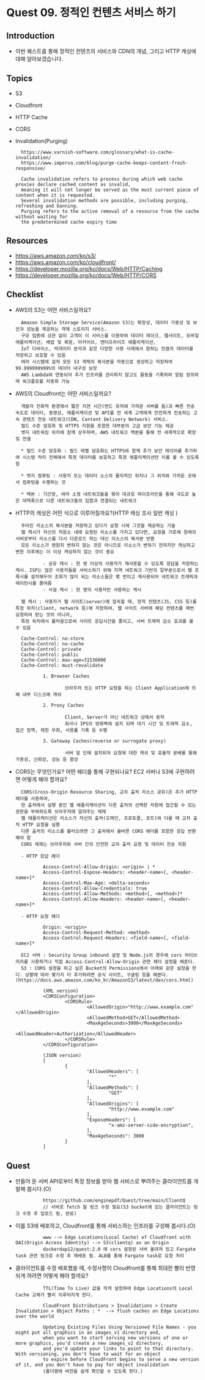 # Quest 09. 정적인 컨텐츠 서비스 하기

## Introduction
* 이번 퀘스트를 통해 정적인 컨텐츠의 서비스와 CDN의 개념, 그리고 HTTP 캐싱에 대해 알아보겠습니다.

## Topics
* S3
* Cloudfront
* HTTP Cache
* CORS
* Invalidation(Purging)

        https://www.varnish-software.com/glossary/what-is-cache-invalidation/
        https://www.imperva.com/blog/purge-cache-keeps-content-fresh-responsive/
        
        Cache invalidation refers to process during which web cache proxies declare cached content as invalid, 
        meaning it will not longer be served as the most current piece of content when it is requested.
        Several invalidation methods are possible, including purging, refreshing and banning.
        Purging refers to the active removal of a resource from the cache without waiting for 
        the predetermined cache expiry time

## Resources
* https://aws.amazon.com/ko/s3/
* https://aws.amazon.com/ko/cloudfront/
* https://developer.mozilla.org/ko/docs/Web/HTTP/Caching
* https://developer.mozilla.org/ko/docs/Web/HTTP/CORS


## Checklist
* AWS의 S3는 어떤 서비스일까요?

        Amazon Simple Storage Service(Amazon S3)는 확장성, 데이터 가용성 및 보안과 성능을 제공하는 객체 스토리지 서비스. 
        구모 업종에 상관 없이 고객이 이 서비스를 이용하여 데이터 레이크, 웹사이트, 모바일 애플리케이션, 배업 및 복원, 아카이브, 엔터프라이즈 애플리케이션, 
        IoT 디바이스, 빅데이터 분석과 같은 다양한 사용 사례에서 원하는 만큼의 데이터를 저장하고 보호할 수 있음
        여러 시스템에 걸쳐 모든 S3 객체의 복사본을 자동으로 생성하고 저장하여 99.999999999%의 데이터 내구성 보장
        AWS Lambda와 연동되어 추가 인프라를 관리하지 않고도 활동을 기록하여 알림 정의하며 워크플로를 자동화 가능

* AWS의 Cloudfront는 어떤 서비스일까요?

        개발자 친화적 환경에서 짧은 지연 시간(엔드 유저에 가까운 서버를 둠)과 빠른 전송 속도로 데이터, 동영상, 애플리케이션 및 API를 전 세계 고객에게 안전하게 전송하는 고속 콘텐츠 전송 네트워크(CDN, Content Delivery Network) 서비스.
        필드 수준 암호화 및 HTTPS 지원을 포함한 대부분의 고급 보안 기능 제공
        엣지 네트워킹 위치에 함께 상주하며, AWS 네트워크 백본을 통해 전 세계적으로 확장 및 연결

        * 필드 수준 암호화 : 필드 레벨 암호화는 HTTPS와 함께 추가 보안 레이어를 추가하여 시스템 처리 전체에서 특정 데이터를 보호하고 특정 애플리케이션만 이를 볼 수 있도록 함

        * 엣지 컴퓨팅 : 사용자 또는 데이터 소스의 물리적인 위치나 그 위치와 가까운 곳에서 컴퓨팅을 수행하는 것
        
        * 백본 : 기간망, 여러 소형 네트워크들을 묶어 대규모 파이프라인을 통해 극도로 높은 대역폭으로 다른 네트워크들의 집합과 연결되는 네트워크

* HTTP의 캐싱은 어떤 식으로 이루어질까요?(HTTP 캐싱 조사 일반 캐싱 )

        주어진 리소스의 복사본을 저장하고 있다가 요청 시에 그것을 제공하는 기술
        웹 케시가 자신의 저장소 내에 요청된 리소스를 가지고 있다면, 요청을 가로채 원래의 서버로부터 리소스를 다시 다운로드 하는 대신 리소스의 복사본 반환
        모든 리소스가 영원히 변하지 않는 것은 아니므로 리소스가 변하기 전까지만 캐싱하고 변한 이후에는 더 이상 캐싱하지 않는 것이 중요

                - 공유 캐시 : 한 명 이상의 사용자가 재사용할 수 있도록 응답을 저장하는 캐시. ISP는 많은 사용자들을 서비스하기 위해 지역 네트워크 기반의 일부분으로서 웹 프록시를 설치해두어 조회가 많이 되는 리소스들은 몇 번이고 재사용되어 네트워크 트래픽과 레이턴시를 줄여줌
                - 사설 캐시 : 한 명의 사용자만 사용하는 캐시

        웹 캐시 : 사용자가 웹 사이트(server)에 접속할 때, 정적 컨텐츠(JS, CSS 등)를 특정 위치(client, network 등)에 저장하여, 웹 사이트 서버에 해당 컨텐츠를 매번 요청하여 받는 것이 아니라,
        특정 위치에서 불러옴으로써 사이트 응답시간을 줄이고, 서버 트래픽 감소 효과를 볼 수 있음

        Cache-Control: no-store
        Cache-Control: no-cache
        Cache-Control: private
        Cache-Control: public
        Cache-Control: max-age=31536000
        Cache-Control: must-revalidate

                1. Browser Caches

                        브라우저 또는 HTTP 요청을 하는 Client Application에 의해 내부 디스크에 캐쉬

                2. Proxy Caches

                        Client, Server가 아닌 네트워크 상에서 동작
                        회사나 IPS의 방화벽에 설치 되며 대기 시간 및 트래픽 감소, 접근 정책, 제한 우회, 사용률 기록 등 수행

                3. Gateway Caches(reverse or surrogate proxy)

                        서버 앞 단에 설치되어 요청에 대한 캐쉬 및 효율적 분배를 통해 가용성, 신뢰성, 성능 등 향상


* CORS는 무엇인가요? 어떤 헤더를 통해 구현되나요? EC2 서버나 S3에 구현하려면 어떻게 해야 할까요?

        CORS(Cross-Origin Resource Sharing, 교차 출처 리소스 공유)은 추가 HTTP 헤더를 사용하여, 
        한 출처에서 실행 중인 웹 애플리케이션이 다른 출처의 선택한 자원에 접근할 수 있는 권한을 부여하도록 브라우저에 알려주는 체제
        웹 애플리케이션은 리소스가 자신의 출처(도메인, 프로토콜, 포트)와 다를 때 교차 출처 HTTP 요청을 실행
        다른 출처의 리소스를 불러오려면 그 출처에서 올바른 CORS 헤더를 포함한 응답 반환해야 함
        CORS 체제는 브라우저와 서버 간의 안전한 교차 출처 요청 및 데이터 전송 지원

        - HTTP 응답 헤더

                Access-Control-Allow-Origin: <origin> | *
                Access-Control-Expose-Headers: <header-name>[, <header-name>]*
                Access-Control-Max-Age: <delta-seconds>
                Access-Control-Allow-Credentials: true
                Access-Control-Allow-Methods: <method>[, <method>]*
                Access-Control-Allow-Headers: <header-name>[, <header-name>]*

        - HTTP 요청 헤더

                Origin: <origin>
                Access-Control-Request-Method: <method>
                Access-Control-Request-Headers: <field-name>[, <field-name>]*

        EC2 서버 : Security Group inbound 설정 및 Node.js의 경우에 cors 라이브러리를 사용하거나 직접 Access-Control-Allow-Origin 관련 헤더 설정을 해준다.
        S3 : CORS 설정을 하고 싶은 Bucket의 Permissions에서 아래와 같은 설정을 한다. 상황에 따라 몇가지 더 추가하려면 공식 사이트, 구글링 등을 해본다. (https://docs.aws.amazon.com/ko_kr/AmazonS3/latest/dev/cors.html)

                (XML version)
                <CORSConfiguration>
                        <CORSRule>
                                <AllowedOrigin>"http://www.example.com"</AllowedOrigin>
                                <AllowedMethod>GET</AllowedMethod>
                                <MaxAgeSeconds>3000</MaxAgeSeconds>
                                <AllowedHeader>Authorization</AllowedHeader>
                        </CORSRule>
                </CORSConfiguration>

                (JSON version)
                [
                        {
                                "AllowedHeaders": [
                                        "*"
                                ],
                                "AllowedMethods": [
                                        "GET"
                                ],
                                "AllowedOrigins": [
                                        "http://www.example.com"
                                ],
                                "ExposeHeaders": [
                                        "x-amz-server-side-encryption",
                                ],
                                "MaxAgeSeconds": 3000
                        }
                ]

## Quest
* 만들어 둔 서버 API로부터 특정 정보를 받아 웹 서비스로 뿌려주는 클라이언트를 개발해 봅시다.(O)

                https://github.com/enginepdf/Quest/tree/main/ClientQ
                // 서버로 fetch 할 링크 수정 필요(S3 bucket에 있는 클라이언트는 링크 수정 후 업로드 됨, 완료)

* 이를 S3에 배포하고, Cloudfront를 통해 서비스하는 인프라를 구성해 봅시다.(O)

                www --> Edge Locations(Local Cache) of Cloudfront with OAI(Origin Access Identity) --> S3(clientq) as an Origin
                dockerdap12/quest:2.0 에 cors 설정된 서버 올려져 있고 Fargate task 관련 링크로 수정 후 재배포 됨. ALB를 통해 Fargate task로 요청 처리

* 클라이언트를 수정 배포했을 때, 수정사항이 Cloudfront를 통해 최대한 빨리 반영되게 하려면 어떻게 해야 할까요?

                TTL(Time To Live) 값을 작게 설정하여 Edge Locations의 Local Cache 교체가 빨리 이루어지게 한다.

                CloudFront Distributions > Invalidations > Create Invalidation > Object Paths : *  --> flush caches on Edge Locations over the world

                Updating Existing Files Using Versioned File Names - you might put all graphics in an images_v1 directory and, 
                when you want to start serving new versions of one or more graphics, you'd create a new images_v2 directory, 
                and you'd update your links to point to that directory. With versioning, you don't have to wait for an object 
                to expire before CloudFront begins to serve a new version of it, and you don't have to pay for object invalidation
                (폴더명에 버전을 쉽게 확인할 수 있도록 한다.)
